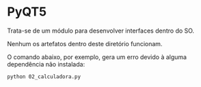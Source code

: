 # PyQT5

Trata-se de um módulo para desenvolver interfaces dentro do SO.

Nenhum os artefatos dentro deste diretório funcionam.

O comando abaixo, por exemplo, gera um erro devido à alguma dependência não instalada:

``` python 02_calculadora.py ```
